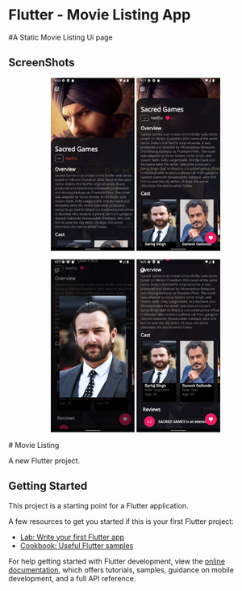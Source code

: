 # Flutter - Movie Listing App

#A Static Movie Listing Ui page 


## ScreenShots
<p align="center">
<img src="https://github.com/palak2665/Movie_Listing/blob/main/assets/images/Screenshot_1665573265.png?raw=true" width ="33%">
<img src="https://github.com/palak2665/Movie_Listing/blob/main/assets/images/Screenshot_1665589875.png?raw=true" width ="33%"></p>
<p align="center"><img src="https://github.com/palak2665/Movie_Listing/blob/main/assets/images/Screenshot_1665589881.png?raw=true" width ="33%">
<img src="https://github.com/palak2665/Movie_Listing/blob/main/assets/images/Screenshot_1665589891.png?raw=true" width ="33%"></p>
# Movie Listing

A new Flutter project.

## Getting Started

This project is a starting point for a Flutter application.

A few resources to get you started if this is your first Flutter project:

- [Lab: Write your first Flutter app](https://docs.flutter.dev/get-started/codelab)
- [Cookbook: Useful Flutter samples](https://docs.flutter.dev/cookbook)

For help getting started with Flutter development, view the
[online documentation](https://docs.flutter.dev/), which offers tutorials,
samples, guidance on mobile development, and a full API reference.
